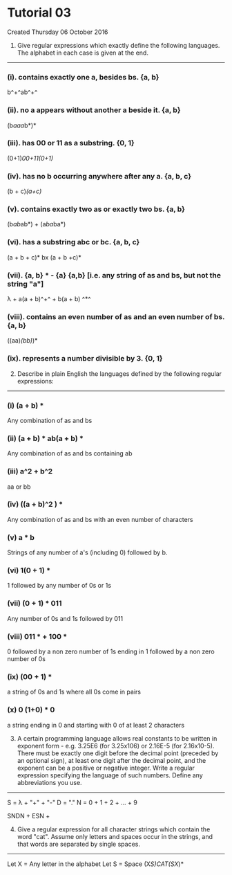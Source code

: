 # Tutorial 03
Created Thursday 06 October 2016

1) Give regular expressions which exactly define the following languages. The alphabet in each case is given at the end.
------------------------------------------------------------------------------------------------------------------------

### (i). contains exactly one a, besides bs. {a, b}
b^+^ab^+^


### (ii). no a appears without another a beside it. {a, b}
(b*aaa*b*)*


### (iii). has 00 or 11 as a substring. {0, 1}
(0+1)*00+11(0+1)*


### (iv). has no b occurring anywhere after any a. {a, b, c}
(b + c)*(a+c)*


### (v). contains exactly two as or exactly two bs. {a, b}
(b*ab*ab*) +  (a*ba*ba*)


### (vi). has a substring abc or bc. {a, b, c}
(a + b + c)* bx (a + b +c)*


### (vii). {a, b} * - {a} 	{a,b} [i.e. any string of as and bs, but not the string "a"]
λ + a(a + b)^+^ + b(a + b) ^*^


### (viii). contains an even number of as and an even number of bs. {a, b}
((aa)*(bb)*)*


### (ix). represents a number divisible by 3. {0, 1}

2) Describe in plain English the languages defined by the following regular expressions:
----------------------------------------------------------------------------------------

### (i) (a + b) *
Any combination of as and bs


### (ii) (a + b) * ab(a + b) *
Any combination of as and bs containing ab


### (iii) a^2 + b^2
aa or bb


### (iv) ((a + b)^2 ) *
Any combination of as and bs with an even number of characters


### (v) a * b
Strings of any number of a's (including 0) followed by b.


### (vi) 1(0 + 1) *
1 followed by any number of 0s or 1s


### (vii) (0 + 1) * 011
Any number of 0s and 1s followed by 011


### (viii) 011 * + 100 *
0 followed by a non zero number of 1s ending in 1 followed by a non zero number of 0s


### (ix) (00 + 1) *
a string of 0s and 1s where all 0s come in pairs 


### (x) 0 (1+0) * 0
a string ending in 0 and starting with 0 of at least 2 characters


3) A certain programming language allows real constants to be written in exponent form - e.g. 3.25E6 (for 3.25x106) or 2.16E-5 (for 2.16x10-5). There must be exactly one digit before the decimal point (preceded by an optional sign), at least one digit after the decimal point, and the exponent can be a positive or negative integer. Write a regular expression specifying the language of such numbers. Define any abbreviations you use.
--------------------------------------------------------------------------------------------------------------------------------------------------------------------------------------------------------------------------------------------------------------------------------------------------------------------------------------------------------------------------------------------------------------------------------------------------

S = λ + "+" + "-"
D = "."
N = 0 + 1 + 2 + ... + 9

SNDN + ESN +

4) Give a regular expression for all character strings which contain the word "cat". Assume only letters and spaces occur in the strings, and that words are separated by single spaces.
----------------------------------------------------------------------------------------------------------------------------------------------------------------------------------------

Let X = Any letter in the alphabet
Let S = Space
(X*S)*CAT(S*X*)*

